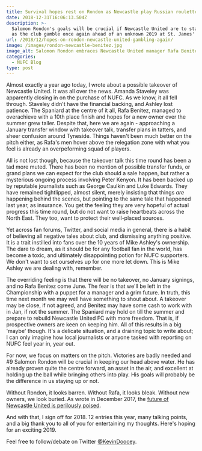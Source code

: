 ```yaml
---
title: Survival hopes rest on Rondon as Newcastle play Russian roulette in January
date: 2018-12-31T16:06:13.504Z
description: >-
  Salomon Rondon's goals will be crucial if Newcastle United are to stay afloat,
  as the club gamble once again ahead of an unknown 2019 at St. James' Park.
url: /2018/12/hopes-on-rondon-newcastle-united-gambling-again/
image: /images/rondon-newcastle-benitez.jpg
image_alt: Salomon Rondon embraces Newcastle United manager Rafa Benitez.
categories:
  - NUFC Blog
type: post
---
```

Almost exactly a year ago today, I wrote about a possible takeover of Newcastle United. It was all over the news. Amanda Staveley was apparently closing in on the purchase of NUFC. As we know, it all fell through. Staveley didn't have the financial backing, and Ashley lost patience. The Spaniard at the centre of it all, Rafa Benitez, managed to overachieve with a 10th place finish and hopes for a new owner over the summer grew taller. Despite that, here we are again - approaching a January transfer window with takeover talk, transfer plans in tatters, and sheer confusion around Tyneside. Things haven't been much better on the pitch either, as Rafa's men hover above the relegation zone with what you feel is already an overpeforming squad of players. 

All is not lost though, because the takeover talk this time round has been a tad more muted. There has been no mention of possible transfer funds, or grand plans we can expect for the club should a sale happen, but rather a mysterious ongoing process involving Peter Kenyon. It has been backed up by reputable journalists such as George Caulkin and Luke Edwards. They have remained tightlipped, almost silent, merely insisting that things *are* happening behind the scenes, but pointing to the same tale that happened last year, as insurance. You get the feeling they are very hopeful of actual progress this time round, but do not want to raise heartbeats across the North East. They too, want to protect their well-placed sources.

Yet across fan forums, Twitter, and social media in general, there is a habit of believing all negative tales about club, and dismissing anything positive. 
It is a trait instilled into fans over the 10 years of Mike Ashley's ownership. The dare to dream, as it should be for any football fan in the world, has become a toxic, and ultimately disappointing potion for NUFC supporters. We don't want to set ourselves up for one more let down. This is Mike Ashley we are dealing with, remember. 

The overriding feeling is that there will be no takeover, no January signings, and no Rafa Benitez come June. The fear is that we'll be left in the Championship with a puppet for a manager and a grim future. In truth, this time next month we may well have something to shout about. A takeover may be close, if not agreed, and Benitez may have some cash to work with in Jan, if not the summer. The Spaniard may hold on till the summer and prepare to rebuild Newcastle United FC with more freedom. That is, if prospective owners are keen on keeping him. All of this results in a big 'maybe' though.
It's a delicate situation, and a draining topic to write about; I can only imagine how local journalists or anyone tasked with reporting on NUFC feel year in, year out.

For now, we focus on matters on the pitch. Victories are badly needed and #9 Salomon Rondon will be crucial in keeping our head above water. He has already proven quite the centre forward, an asset in the air, and excellent at holding up the ball while bringing others into play. His goals will probably be the difference in us staying up or not.

Without Rondon, it looks barren. Without Rafa, it looks bleak. Without new owners, we look buried. As wrote in December 2017, the [future of Newcastle United is perilously poised](https://www.tynetime.com/2017/12/future-of-newcastle-united-delicately-poised/).

And with that, I sign off for 2018. 12 entries this year, many talking points, and a big thank you to all of you for entertaining my thoughts. Here's hoping for an exciting 2019.

Feel free to follow/debate on Twitter [@KevinDoocey](https://twitter.com/kevindoocey).
